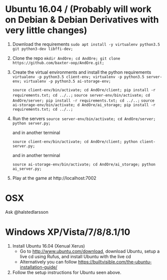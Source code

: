 Ubuntu 16.04 / (Probably will work on Debian & Debian Derivatives with very little changes)
===========================================================================================

1. Download the requirements
    `sudo apt install -y virtualenv python3.5 git python3-dev libffi-dev;`
2. Clone the repo
    `mkdir AndOre; cd AndOre; git clone https://github.com/baxter-oop/AndOre.git;`
3. Create the virtual environments and install the python requirements
    `virtualenv -p python3.5 client-env; virtualenv -p python3.5 server-env; virtualenv -p python3.5 ai-storage-env;`
    
    `source client-env/bin/activate; cd AndOre/client; pip install -r requirements.txt; cd ../..;`
    `source server-env/bin/activate; cd AndOre/server; pip install -r requirements.txt; cd ../..;`
    `source ai-storage-env/bin/activate; d AndOre/ai_storage; pip install -r requirements.txt; cd ../..;`
4. Run the servers
    `source server-env/bin/activate; cd AndOre/server; python server.py;`
    
    and in another terminal
    
    `source client-env/bin/activate; cd AndOre/client; python client-server.py;`

    and in another terminal
    
    `source ai-storage-env/bin/activate; cd AndOre/ai_storage; python ai_server.py;`

5. Play at the game at http://localhost:7002

OSX
===

Ask @halstedlarsson

Windows XP/Vista/7/8/8.1/10
===========================

1. Install Ubuntu 16.04 (Xenual Xerus)
    - Go to http://www.ubuntu.com/download, download Ubuntu, setup a live cd using Rufus, and install Ubuntu with the live cd
    - Alternatively you can follow https://builtvisible.com/the-ubuntu-installation-guide/
2. Follow the setup instructions for Ubuntu seen above.
